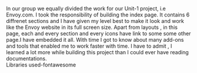 In our group we equally divided the work for our Unit-1 project, i.e Envoy.com. I took the responsibility of building the index page. It contains 6 diffrenet sections and I have given my level best to make it look and work like the Envoy website in its full screen size. Apart from layouts , in this page, each and every section and every icons have link to some some other page.I have embedded it all. With time I got to know about many add-ons and tools that enabled me to work faster with time. I have to admit , I learned a lot more while building this project than I could ever have reading documentations.  
Libraries used-fontawesome
